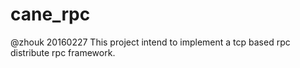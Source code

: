 # cane_rpc
@zhouk
20160227
This project intend to implement a tcp based rpc distribute rpc framework.
